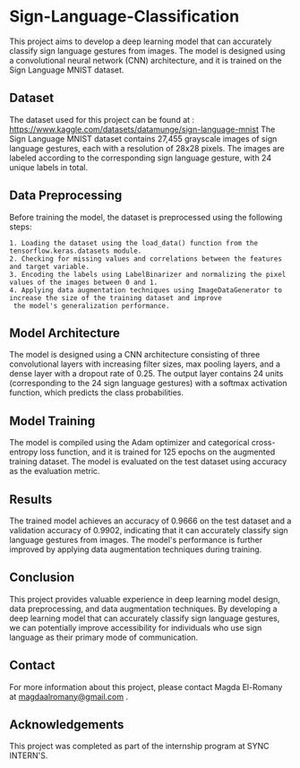 # Sign-Language-Classification
  This project aims to develop a deep learning model that can accurately classify sign language gestures from images. 
  The model is designed using a convolutional neural  network (CNN) architecture, and it is trained on the Sign Language MNIST dataset.
  
## Dataset
  The dataset used for this project can be found at : https://www.kaggle.com/datasets/datamunge/sign-language-mnist
  The Sign Language MNIST dataset contains 27,455 grayscale images of sign language gestures, each with a resolution of 28x28 pixels. 
  The images are labeled according to the corresponding sign language gesture, with 24 unique labels in total.

## Data Preprocessing
  Before training the model, the dataset is preprocessed using the following steps:

    1. Loading the dataset using the load_data() function from the tensorflow.keras.datasets module.
    2. Checking for missing values and correlations between the features and target variable.
    3. Encoding the labels using LabelBinarizer and normalizing the pixel values of the images between 0 and 1.
    4. Applying data augmentation techniques using ImageDataGenerator to increase the size of the training dataset and improve 
     the model's generalization performance.
 
## Model Architecture
  The model is designed using a CNN architecture consisting of three convolutional layers with increasing filter sizes, max pooling layers, 
  and a dense layer with a dropout rate of 0.25. 
  The output layer contains 24 units (corresponding to the 24 sign language gestures) with a softmax activation function, 
  which predicts the class probabilities.

## Model Training
  The model is compiled using the Adam optimizer and categorical cross-entropy loss function, and it is trained for 
  125 epochs on the augmented training dataset. 
  The model is evaluated on the test dataset using accuracy as the evaluation metric.

## Results
  The trained model achieves an accuracy of 0.9666 on the test dataset and a validation accuracy of 0.9902, indicating that 
  it can accurately classify sign language gestures from images. 
  The model's performance is further improved by applying data augmentation techniques during training.

## Conclusion
  This project provides valuable experience in deep learning model design, data preprocessing, and data augmentation techniques. 
  By developing a deep learning model that can accurately classify sign language gestures, we can potentially improve accessibility 
  for individuals who use sign language as their primary mode of communication.

## Contact
  For more information about this project, please contact Magda El-Romany at magdaalromany@gmail.com .

## Acknowledgements
  This project was completed as part of the internship program at SYNC INTERN'S.
